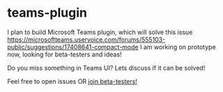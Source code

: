 # teams-plugin

I plan to build Microsoft Teams plugin, which will solve this issue https://microsoftteams.uservoice.com/forums/555103-public/suggestions/17408641-compact-mode
I am working on prototype now, looking for beta-testers and ideas!

Do you miss something in Teams UI? Lets discuss if it can be solved!

Feel free to open issues OR [join beta-testers!](https://github.com/zhil/teams-plugin/issues/1)
